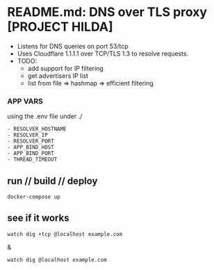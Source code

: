 # README.md: DNS over TLS proxy [PROJECT HILDA]

- Listens for DNS queries on port 53/tcp
- Uses Cloudflare 1.1.1.1 over TCP/TLS 1.3 to resolve requests.
- TODO: 
    - add support for IP filtering
    - get advertisers IP list
    - list from file => hashmap => efficient filtering

### APP VARS

using the .env file under ./

    - RESOLVER_HOSTNAME
    - RESOLVER_IP
    - RESOLVER_PORT
    - APP_BIND_HOST
    - APP_BIND_PORT
    - THREAD_TIMEOUT

## run // build // deploy

```
docker-compose up
```

## see if it works

```
watch dig +tcp @localhost example.com
```
& 


```
watch dig @localhost example.com
```
